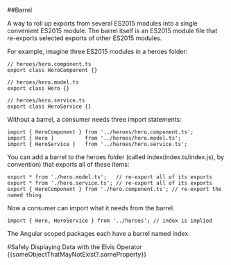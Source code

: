 ##Barrel

A way to roll up exports from several ES2015 modules into a single convenient ES2015 module. The barrel itself is an ES2015 module file that re-exports selected exports of other ES2015 modules.

For example, imagine three ES2015 modules in a heroes folder:
```
// heroes/hero.component.ts
export class HeroComponent {}

// heroes/hero.model.ts
export class Hero {}

// heroes/hero.service.ts
export class HeroService {}
```
Without a barrel, a consumer needs three import statements:
```
import { HeroComponent } from '../heroes/hero.component.ts';
import { Hero }          from '../heroes/hero.model.ts';
import { HeroService }   from '../heroes/hero.service.ts';
```
You can add a barrel to the heroes folder (called index(index.ts/index.js), by convention) that exports all of these items:
```
export * from './hero.model.ts';   // re-export all of its exports
export * from './hero.service.ts'; // re-export all of its exports
export { HeroComponent } from './hero.component.ts'; // re-export the named thing
```
Now a consumer can import what it needs from the barrel.
```
import { Hero, HeroService } from '../heroes'; // index is implied
```
The Angular scoped packages each have a barrel named index.

#Safely Displaying Data with the Elvis Operator
{{someObjectThatMayNotExist?.someProperty}}
